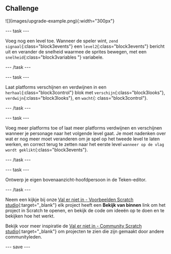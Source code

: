 ## Challenge

<div style="display: flex; flex-wrap: wrap">
<div>
![](images/upgrade-example.png){:width="300px"}
</div>
</div>

--- task ---

Voeg nog een level toe. Wanneer de speler wint, `zend signaal`{:class="block3events"} een `level2`{:class="block3events"} bericht uit en verander de snelheid waarmee de sprites bewegen, met een `snelheid`{:class="block3variables "} variabele.

--- /task ---

--- task ---

Laat platforms verschijnen en verdwijnen in een `herhaal`{:class="block3control"} blok met `verschijn`{:class="block3looks"}, `verdwijn`{:class="block3looks"}, en `wacht`{: class="block3control"}.

--- /task ---

--- task ---

Voeg meer platforms toe of laat meer platforms verdwijnen en verschijnen wanneer je personage naar het volgende level gaat. Je moet nadenken over wat er nog meer moet veranderen om je spel op het tweede level te laten werken, en correct terug te zetten naar het eerste level `wanneer op de vlag wordt geklikt`{:class="block3events"}.

--- /task ---

--- task ---

Ontwerp je eigen bovenaanzicht-hoofdpersoon in de Teken-editor.

--- /task ---

Neem een kijkje bij onze [Val er niet in - Voorbeelden Scratch studio](https://scratch.mit.edu/studios/29599110){:target="_blank"} elk project heeft een **Bekijk van binnen** link om het project in Scratch te openen, en bekijk de code om ideeën op te doen en te bekijken hoe het werkt.

Bekijk voor meer inspiratie de [Val er niet in - Community Scratch studio](https://scratch.mit.edu/studios/29601182){:target="_blank"} om projecten te zien die zijn gemaakt door andere communityleden.

--- save ---
